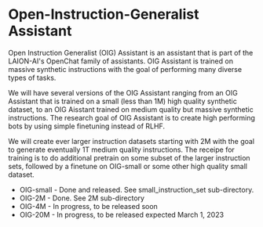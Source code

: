 # Open-Instruction-Generalist Assistant

Open Instruction Generalist (OIG) Assistant is an assistant that is part of the LAION-AI's OpenChat family of assistants.  OIG Assistant is trained on massive synthetic instructions with the goal of performing many diverse types of tasks. 

We will have several versions of the OIG Assistant ranging from an OIG Assistant that is trained on a small (less than 1M) high quality synthetic dataset, to an OIG Aisstant trained on medium quality but massive synthetic instructions. The research goal of OIG Assistant is to create high performing bots by using simple finetuning instead of RLHF.

We will create ever larger instruction datasets starting with 2M with the goal to generate eventually 1T medium quality instructions. The receipe for training is to do additional pretrain on some subset of the larger instruction sets, followed by a finetune on OIG-small or some other high quality small dataset.

* OIG-small - Done and released. See  small_instruction_set sub-directory.
* OIG-2M - Done. See 2M sub-directory
* OIG-4M - In progress, to be released soon
* OIG-20M - In progress, to be released expected March 1, 2023
